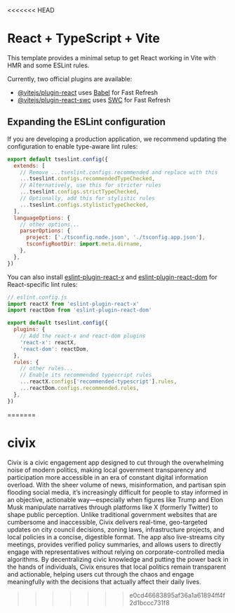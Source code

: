 <<<<<<< HEAD
# React + TypeScript + Vite

This template provides a minimal setup to get React working in Vite with HMR and some ESLint rules.

Currently, two official plugins are available:

- [@vitejs/plugin-react](https://github.com/vitejs/vite-plugin-react/blob/main/packages/plugin-react/README.md) uses [Babel](https://babeljs.io/) for Fast Refresh
- [@vitejs/plugin-react-swc](https://github.com/vitejs/vite-plugin-react-swc) uses [SWC](https://swc.rs/) for Fast Refresh

## Expanding the ESLint configuration

If you are developing a production application, we recommend updating the configuration to enable type-aware lint rules:

```js
export default tseslint.config({
  extends: [
    // Remove ...tseslint.configs.recommended and replace with this
    ...tseslint.configs.recommendedTypeChecked,
    // Alternatively, use this for stricter rules
    ...tseslint.configs.strictTypeChecked,
    // Optionally, add this for stylistic rules
    ...tseslint.configs.stylisticTypeChecked,
  ],
  languageOptions: {
    // other options...
    parserOptions: {
      project: ['./tsconfig.node.json', './tsconfig.app.json'],
      tsconfigRootDir: import.meta.dirname,
    },
  },
})
```

You can also install [eslint-plugin-react-x](https://github.com/Rel1cx/eslint-react/tree/main/packages/plugins/eslint-plugin-react-x) and [eslint-plugin-react-dom](https://github.com/Rel1cx/eslint-react/tree/main/packages/plugins/eslint-plugin-react-dom) for React-specific lint rules:

```js
// eslint.config.js
import reactX from 'eslint-plugin-react-x'
import reactDom from 'eslint-plugin-react-dom'

export default tseslint.config({
  plugins: {
    // Add the react-x and react-dom plugins
    'react-x': reactX,
    'react-dom': reactDom,
  },
  rules: {
    // other rules...
    // Enable its recommended typescript rules
    ...reactX.configs['recommended-typescript'].rules,
    ...reactDom.configs.recommended.rules,
  },
})
```
=======
# civix

Civix is a civic engagement app designed to cut through the overwhelming noise of modern politics, making local government transparency and participation more accessible in an era of constant digital information overload. With the sheer volume of news, misinformation, and partisan spin flooding social media, it’s increasingly difficult for people to stay informed in an objective, actionable way—especially when figures like Trump and Elon Musk manipulate narratives through platforms like X (formerly Twitter) to shape public perception. Unlike traditional government websites that are cumbersome and inaccessible, Civix delivers real-time, geo-targeted updates on city council decisions, zoning laws, infrastructure projects, and local policies in a concise, digestible format. The app also live-streams city meetings, provides verified policy summaries, and allows users to directly engage with representatives without relying on corporate-controlled media algorithms. By decentralizing civic knowledge and putting the power back in the hands of individuals, Civix ensures that local politics remain transparent and actionable, helping users cut through the chaos and engage meaningfully with the decisions that actually affect their daily lives.
>>>>>>> e0cd46683895af36a1a61894ff4f2d1bccc731f8
